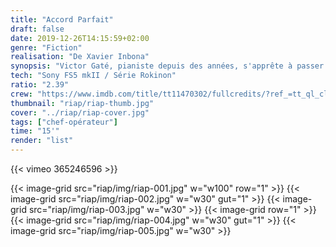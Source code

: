 ```yaml
---
title: "Accord Parfait"
draft: false
date: 2019-12-26T14:15:59+02:00
genre: "Fiction"
realisation: "De Xavier Inbona"
synopsis: "Victor Gaté, pianiste depuis des années, s'apprête à passer le plus grand concours de piano du monde. Alors qu'il s'exerce, il est victime d'un AVC."
tech: "Sony FS5 mkII / Série Rokinon"
ratio: "2.39"
crew: "https://www.imdb.com/title/tt11470302/fullcredits/?ref_=tt_ql_cl"
thumbnail: "riap/riap-thumb.jpg"
cover: "../riap/riap-cover.jpg"
tags: ["chef-opérateur"]
time: "15'"
render: "list"
---
```


{{< vimeo 365246596 >}}

{{< image-grid src="riap/img/riap-001.jpg" w="w100" row="1" >}}
{{< image-grid src="riap/img/riap-002.jpg" w="w30" gut="1" >}}
{{< image-grid src="riap/img/riap-003.jpg" w="w30" >}}
{{< image-grid row="1" >}}
{{< image-grid src="riap/img/riap-004.jpg" w="w30" gut="1" >}}
{{< image-grid src="riap/img/riap-005.jpg" w="w30" >}}
